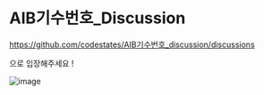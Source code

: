 # AIB기수번호_Discussion

https://github.com/codestates/AIB기수번호_discussion/discussions

으로 입장해주세요 ! 

![image](https://user-images.githubusercontent.com/75018963/133263531-19e79fba-16e5-438e-b622-6615a139c7d9.png)
